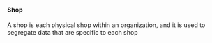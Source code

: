 #### Shop

A shop is each physical shop within an organization, and it is used to segregate data that are specific to each shop
